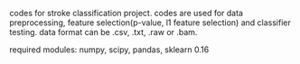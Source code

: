 codes for stroke classification project.
codes are used for data preprocessing, feature selection(p-value, l1 feature selection) and classifier testing. 
data format can be .csv, .txt, .raw or .bam.

required modules: numpy, scipy, pandas, sklearn 0.16

